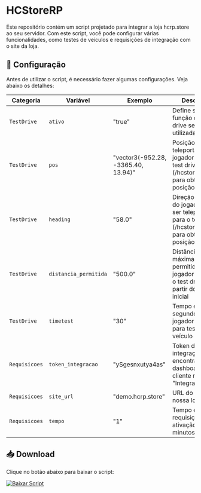 # HCStoreRP

Este repositório contém um script projetado para integrar a loja hcrp.store ao seu servidor. Com este script, você pode configurar várias funcionalidades, como testes de veículos e requisições de integração com o site da loja.

## 🔧 Configuração

Antes de utilizar o script, é necessário fazer algumas configurações. Veja abaixo os detalhes:

| Categoria     | Variável   			 | Exemplo                             | Descrição                                               										            |
| ------------- | ---------------------- | ----------------------------------- | ---------------------------------------------------------------------------------------------------------- |
| `TestDrive`   | `ativo`    			 | "true"                              | Define se a função de test drive será utilizada         										            |
| `TestDrive`   | `pos`      		     | "vector3(-952.28, -3365.40, 13.94)" | Posição para teleportar o jogador para o test drive (/hcstore_getpos para obter a posição)                 |
| `TestDrive`   | `heading`  			 | "58.0"                              | Direção da visão do jogador ao ser teleportado para o test drive (/hcstore_getpos para obter a posição)    |
| `TestDrive`   | `distancia_permitida`  | "500.0"                             | Distância máxima permitida para o jogador durante o test drive, a partir do ponto inicial                  |
| `TestDrive`   | `timetest`  			 | "30"                                | Tempo em segundos que o jogador terá para testar o veículo                                                 |
| `Requisicoes` | `token_integracao`     | "ySgesnxutya4as"                    | Token de integração, encontrado na dashboard do cliente na aba "Integrações"                               |
| `Requisicoes` | `site_url`             | "demo.hcrp.store"                   | URL do site em nossa loja                                                                                  |
| `Requisicoes` | `tempo`                | "1"                                 | Tempo entre requisições de ativação, em minutos                                                            |

## 📥 Download

Clique no botão abaixo para baixar o script:

<!-- BEGIN LATEST DOWNLOAD BUTTON -->
[![Baixar Script](https://img.shields.io/badge/-Download-purple?style=for-the-badge&logo=download&logoColor=white)](https://github.com/Alisonlg/HCStoreRP/archive/refs/heads/main.zip)
<!-- END LATEST DOWNLOAD BUTTON -->
